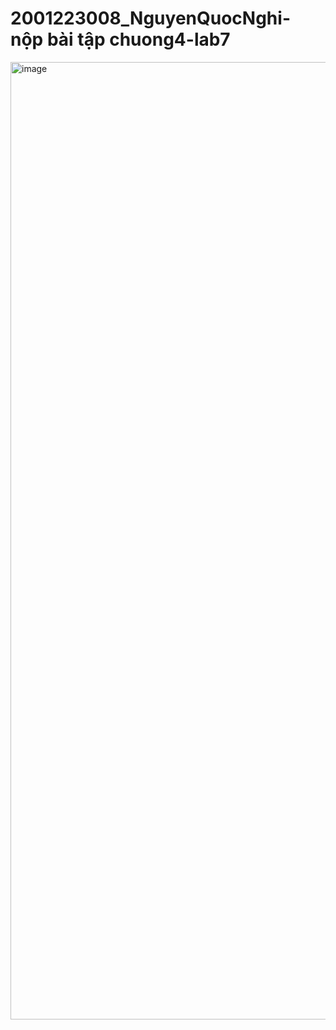 # 2001223008_NguyenQuocNghi- nộp bài tập chuong4-lab7
<img width="1632" height="1532" alt="image" src="https://github.com/user-attachments/assets/690033dc-6667-463b-83c2-c07e6964f170" />

